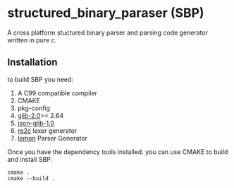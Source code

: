 # structured_binary_paraser (SBP)
A cross platform stuctured binary parser and parsing code generator written in pure c. 

## Installation

to build SBP you need:

1. A C99 compatible compiler
2. CMAKE
3. pkg-config
4. [glib-2.0](https://github.com/GNOME/glib?tab=readme-ov-file)>= 2.64
5. [json-glib-1.0](https://github.com/GNOME/json-glib)
6. [re2c](https://re2c.org/) lexer generator
7. [lemon](https://sqlite.org/src/doc/trunk/doc/lemon.html) Parser Generator

Once you have the dependency tools installed. you can use CMAKE to build and install SBP.



    cmake .  
    cmake --build .


